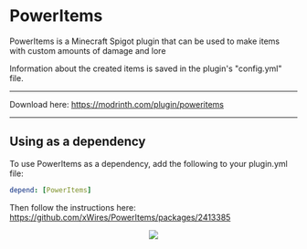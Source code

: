 # PowerItems

PowerItems is a Minecraft Spigot plugin that can be used to make items with custom amounts of damage and lore

Information about the created items is saved in the plugin's "config.yml" file.

---

Download here: https://modrinth.com/plugin/poweritems

---

## Using as a dependency

To use PowerItems as a dependency, add the following to your plugin.yml file:

```yaml
depend: [PowerItems]
```
Then follow the instructions here: https://github.com/xWires/PowerItems/packages/2413385
<br>
<p align="center">
    <img src="https://bstats.org/signatures/bukkit/PowerItems.svg">
</p>
